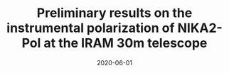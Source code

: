 ---
title: "Preliminary results on the instrumental polarization of NIKA2-Pol at the IRAM 30m telescope"
collection: "publications"
category: "co_procs"
permalink: /publications/2020EPJWC22800002A
link: https://ui.adsabs.harvard.edu/abs/2020EPJWC.22800002A/abstract
date: 2020-06-01
venue: "mm Universe @ NIKA2 - Observing the mm Universe with the NIKA2 Camera"
citation: "De Petris, M., Ruppin, F., Sembolini, F., et al. (2020), mm Universe @ NIKA2 - Observing the mm Universe with the NIKA2 Camera, 228, 00008."
---